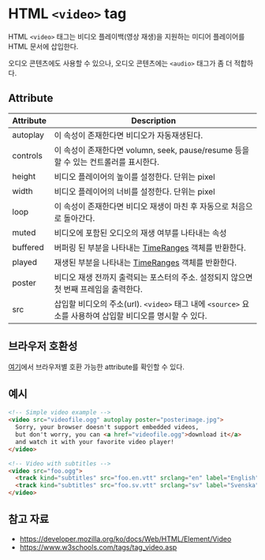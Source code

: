# HTML `<video>` tag

HTML `<video>` 태그는 비디오 플레이백(영상 재생)을 지원하는 미디어 플레이어를 HTML 문서에 삽입한다.

오디오 콘텐츠에도 사용할 수 있으나, 오디오 콘텐츠에는 `<audio>` 태그가 좀 더 적합하다.

## Attribute

| Attribute | Description                                                                                                          |
| --------- | -------------------------------------------------------------------------------------------------------------------- |
| autoplay  | 이 속성이 존재한다면 비디오가 자동재생된다.                                                                          |
| controls  | 이 속성이 존재한다면 volumn, seek, pause/resume 등을 할 수 있는 컨트롤러를 표시한다.                                 |
| height    | 비디오 플레이어의 높이를 설정한다. 단위는 pixel                                                                      |
| width     | 비디오 플레이어의 너비를 설정한다. 단위는 pixel                                                                      |
| loop      | 이 속성이 존재한다면 비디오 재생이 마친 후 자동으로 처음으로 돌아간다.                                               |
| muted     | 비디오에 포함된 오디오의 재생 여부를 나타내는 속성                                                                   |
| buffered  | 버퍼링 된 부분을 나타내는 [TimeRanges](https://developer.mozilla.org/en-US/docs/Web/API/TimeRanges) 객체를 반환한다. |
| played    | 재생된 부분을 나타내는 [TimeRanges](https://developer.mozilla.org/en-US/docs/Web/API/TimeRanges) 객체를 반환한다.    |
| poster    | 비디오 재생 전까지 출력되는 포스터의 주소. 설정되지 않으면 첫 번째 프레임을 출력한다.                                |
| src       | 삽입할 비디오의 주소(url). `<video>` 태그 내에 `<source>` 요소를 사용하여 삽입할 비디오를 명시할 수 있다.            |

## 브라우저 호환성

[여기](https://developer.mozilla.org/ko/docs/Web/HTML/Element/Video#browser_compatibility)에서 브라우저별 호환 가능한 attribute를 확인할 수 있다.

## 예시

```html
<!-- Simple video example -->
<video src="videofile.ogg" autoplay poster="posterimage.jpg">
  Sorry, your browser doesn't support embedded videos,
  but don't worry, you can <a href="videofile.ogg">download it</a>
  and watch it with your favorite video player!
</video>

<!-- Video with subtitles -->
<video src="foo.ogg">
  <track kind="subtitles" src="foo.en.vtt" srclang="en" label="English">
  <track kind="subtitles" src="foo.sv.vtt" srclang="sv" label="Svenska">
</video>
```

## 참고 자료

- https://developer.mozilla.org/ko/docs/Web/HTML/Element/Video
- https://www.w3schools.com/tags/tag_video.asp